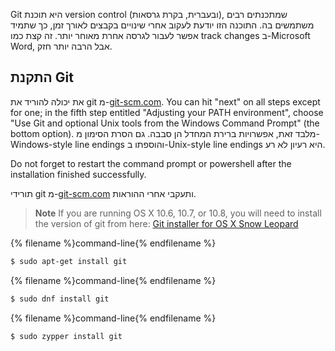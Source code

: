Git היא תוכנת version control (ובעברית, בקרת גרסאות), שמתכנתים רבים משתמשים בה. התוכנה הזו יודעת לעקוב אחרי שינויים בקבצים לאורך זמן, כך שתמיד אפשר לעבור לגרסה אחרת מאוחר יותר. זה קצת כמו track changes ב-Microsoft Word, אבל הרבה יותר חזק.

## התקנת Git

<!--sec data-title="Installing Git: Windows" data-id="git_install_windows"
data-collapse=true ces-->

את יכולה להוריד את git מ-[git-scm.com](https://git-scm.com/). You can hit "next" on all steps except for one; in the fifth step entitled "Adjusting your PATH environment", choose "Use Git and optional Unix tools from the Windows Command Prompt" (the bottom option). מלבד זאת, אפשרויות ברירת המחדל הן סבבה. גם הסרת הסימון מ-Windows-style line endings והוספתו ב-Unix-style line endings היא רעיון לא רע.

Do not forget to restart the command prompt or powershell after the installation finished successfully. <!--endsec-->

<!--sec data-title="Installing Git: OS X" data-id="git_install_OSX"
data-collapse=true ces-->

תורידי git מ-[git-scm.com](https://git-scm.com/) ותעקבי אחרי ההוראות.

> **Note** If you are running OS X 10.6, 10.7, or 10.8, you will need to install the version of git from here: [Git installer for OS X Snow Leopard](https://sourceforge.net/projects/git-osx-installer/files/git-2.3.5-intel-universal-snow-leopard.dmg/download)

<!--endsec-->

<!--sec data-title="Installing Git: Debian or Ubuntu" data-id="git_install_debian_ubuntu"
data-collapse=true ces-->

{% filename %}command-line{% endfilename %}

```bash
$ sudo apt-get install git
```

<!--endsec-->

<!--sec data-title="Installing Git: Fedora" data-id="git_install_fedora"
data-collapse=true ces-->

{% filename %}command-line{% endfilename %}

```bash
$ sudo dnf install git
```

<!--endsec-->

<!--sec data-title="Installing Git: openSUSE" data-id="git_install_openSUSE"
data-collapse=true ces-->

{% filename %}command-line{% endfilename %}

```bash
$ sudo zypper install git
```

<!--endsec-->